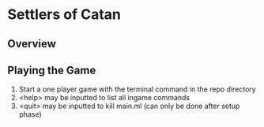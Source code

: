 # Settlers of Catan
## Overview

## Playing the Game
1. Start a one player game with the terminal command <make play> in the repo directory
2. \<help\> may be inputted to list all ingame commands
3. \<quit\> may be inputted to kill main.ml (can only be done after setup phase)
